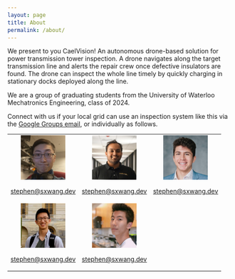 ```yaml
---
layout: page
title: About
permalink: /about/
---
```


We present to you CaelVision! An autonomous drone-based solution for power transmission tower inspection.
A drone navigates along the target transmission line and alerts the repair crew once defective insulators are found.
The drone can inspect the whole line timely by quickly charging in stationary docks deployed along the line.

We are a group of graduating students from the University of Waterloo Mechatronics Engineering, class of 2024.

Connect with us if your local grid can use an inspection system like this via the [Google Groups email](mailto:tron-capstone-2024@googlegroups.com), or individually as follows.

<table>
  <tr>
    <td>
      <a href="mailto:stephen@sxwang.dev">
        <img src="/assets/stephen.png" />
        <p>stephen@sxwang.dev</p>
      </a>
    </td>
    <td>
      <a href="mailto:stephen@sxwang.dev">
        <img src="/assets/neil.png" />
        <p>stephen@sxwang.dev</p>
      </a>
    </td>
    <td>
      <a href="mailto:stephen@sxwang.dev">
        <img src="/assets/lucas.png" />
        <p>stephen@sxwang.dev</p>
      </a>
    </td>
  </tr>
  <tr>
    <td>
      <a href="mailto:stephen@sxwang.dev">
        <img src="/assets/sam.png" />
        <p>stephen@sxwang.dev</p>
      </a>
    </td>
    <td>
      <a href="mailto:stephen@sxwang.dev">
        <img src="/assets/josh.png" />
        <p>stephen@sxwang.dev</p>
      </a>
    </td>
  </tr>
</table>

<style>
table {
  text-align: center;
}
img {
  width: 100px;
}
</style>
